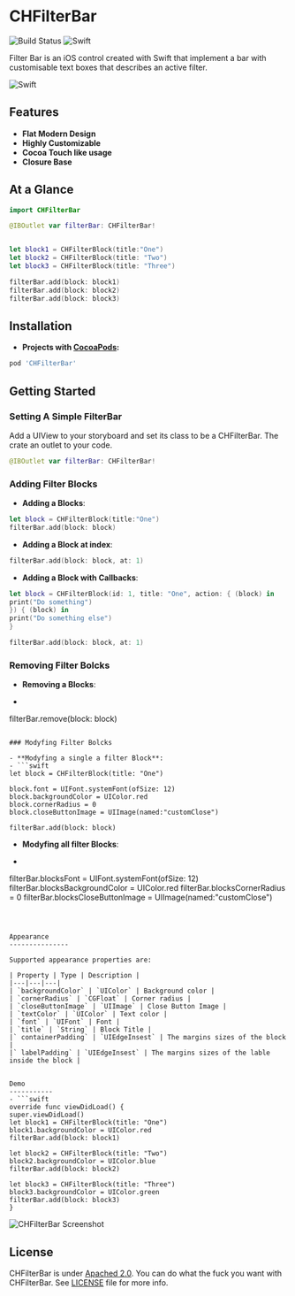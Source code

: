 CHFilterBar
=======

![Build Status](https://travis-ci.org/devxoul/Toaster.svg?branch=master)
![Swift](https://img.shields.io/badge/Swift-4.0-orange.svg)


Filter Bar is an iOS control created with Swift that implement a bar with customisable text boxes that describes an active filter.



![Swift](https://media.giphy.com/media/l2QDX77WaMurIIcOQ/giphy.gif)


Features
--------

- **Flat Modern Design**
- **Highly Customizable**
- **Cocoa Touch like usage**
- **Closure Base**



At a Glance
-----------

```swift
import CHFilterBar

@IBOutlet var filterBar: CHFilterBar!


let block1 = CHFilterBlock(title:"One")
let block2 = CHFilterBlock(title: "Two")
let block3 = CHFilterBlock(title: "Three")

filterBar.add(block: block1)
filterBar.add(block: block2)
filterBar.add(block: block3)

```


Installation
------------

- **Projects with [CocoaPods](https://cocoapods.org):**

```ruby
pod 'CHFilterBar'
```



Getting Started
---------------

### Setting A Simple FilterBar

Add a UIView to your storyboard and set its class to be a CHFilterBar. The crate an outlet to your code.

```swift
@IBOutlet var filterBar: CHFilterBar!
```

### Adding Filter Blocks

- **Adding a Blocks**:

```swift
let block = CHFilterBlock(title:"One")
filterBar.add(block: block)
```

- **Adding a Block at index**:

```swift
filterBar.add(block: block, at: 1)

```

- **Adding a Block with Callbacks**:

```swift
let block = CHFilterBlock(id: 1, title: "One", action: { (block) in
print("Do something")
}) { (block) in
print("Do something else")
}

filterBar.add(block: block, at: 1)
```

### Removing Filter Bolcks

- **Removing a Blocks**:
- ```swift
filterBar.remove(block: block)

```

### Modyfing Filter Bolcks

- **Modyfing a single a filter Block**:
- ```swift
let block = CHFilterBlock(title: "One")

block.font = UIFont.systemFont(ofSize: 12)
block.backgroundColor = UIColor.red
block.cornerRadius = 0
block.closeButtonImage = UIImage(named:"customClose")

filterBar.add(block: block)

```

- **Modyfing all filter Blocks**:
- ```swift
filterBar.blocksFont = UIFont.systemFont(ofSize: 12)
filterBar.blocksBackgroundColor = UIColor.red
filterBar.blocksCornerRadius = 0
filterBar.blocksCloseButtonImage = UIImage(named:"customClose")

```



Appearance
---------------

Supported appearance properties are:

| Property | Type | Description |
|---|---|---|
| `backgroundColor` | `UIColor` | Background color |
| `cornerRadius` | `CGFloat` | Corner radius |
| `closeButtonImage` | `UIImage` | Close Button Image |
| `textColor` | `UIColor` | Text color |
| `font` | `UIFont` | Font |
| `title` | `String` | Block Title |
|` containerPadding` | `UIEdgeInsest` | The margins sizes of the block |
|` labelPadding` | `UIEdgeInsest` | The margins sizes of the lable inside the block |


Demo
-----------
- ```swift
override func viewDidLoad() {
super.viewDidLoad()
let block1 = CHFilterBlock(title: "One")
block1.backgroundColor = UIColor.red
filterBar.add(block: block1)

let block2 = CHFilterBlock(title: "Two")
block2.backgroundColor = UIColor.blue
filterBar.add(block: block2)

let block3 = CHFilterBlock(title: "Three")
block3.backgroundColor = UIColor.green
filterBar.add(block: block3)
}

```

![CHFilterBar Screenshot](https://preview.ibb.co/gsWZA6/Screen_Shot_2017_11_21_at_6_39_01_PM.png)


License
-------

CHFilterBar is under [Apached 2.0](https://www.apache.org/licenses/LICENSE-2.0). You can do what the fuck you want with CHFilterBar. See [LICENSE](LICENSE) file for more info.
